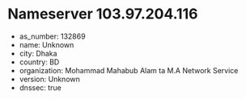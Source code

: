 # Nameserver 103.97.204.116

* as_number: 132869
* name: Unknown
* city: Dhaka
* country: BD
* organization: Mohammad Mahabub Alam ta M.A Network Service
* version: Unknown
* dnssec: true
